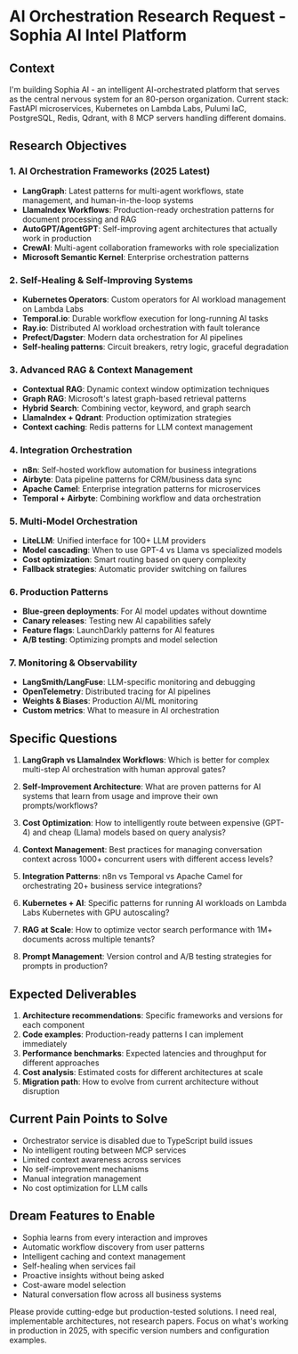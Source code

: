 # AI Orchestration Research Request - Sophia AI Intel Platform

## Context
I'm building Sophia AI - an intelligent AI-orchestrated platform that serves as the central nervous system for an 80-person organization. Current stack: FastAPI microservices, Kubernetes on Lambda Labs, Pulumi IaC, PostgreSQL, Redis, Qdrant, with 8 MCP servers handling different domains.

## Research Objectives

### 1. AI Orchestration Frameworks (2025 Latest)
- **LangGraph**: Latest patterns for multi-agent workflows, state management, and human-in-the-loop systems
- **LlamaIndex Workflows**: Production-ready orchestration patterns for document processing and RAG
- **AutoGPT/AgentGPT**: Self-improving agent architectures that actually work in production
- **CrewAI**: Multi-agent collaboration frameworks with role specialization
- **Microsoft Semantic Kernel**: Enterprise orchestration patterns

### 2. Self-Healing & Self-Improving Systems
- **Kubernetes Operators**: Custom operators for AI workload management on Lambda Labs
- **Temporal.io**: Durable workflow execution for long-running AI tasks
- **Ray.io**: Distributed AI workload orchestration with fault tolerance
- **Prefect/Dagster**: Modern data orchestration for AI pipelines
- **Self-healing patterns**: Circuit breakers, retry logic, graceful degradation

### 3. Advanced RAG & Context Management
- **Contextual RAG**: Dynamic context window optimization techniques
- **Graph RAG**: Microsoft's latest graph-based retrieval patterns
- **Hybrid Search**: Combining vector, keyword, and graph search
- **LlamaIndex + Qdrant**: Production optimization strategies
- **Context caching**: Redis patterns for LLM context management

### 4. Integration Orchestration
- **n8n**: Self-hosted workflow automation for business integrations
- **Airbyte**: Data pipeline patterns for CRM/business data sync
- **Apache Camel**: Enterprise integration patterns for microservices
- **Temporal + Airbyte**: Combining workflow and data orchestration

### 5. Multi-Model Orchestration
- **LiteLLM**: Unified interface for 100+ LLM providers
- **Model cascading**: When to use GPT-4 vs Llama vs specialized models
- **Cost optimization**: Smart routing based on query complexity
- **Fallback strategies**: Automatic provider switching on failures

### 6. Production Patterns
- **Blue-green deployments**: For AI model updates without downtime
- **Canary releases**: Testing new AI capabilities safely
- **Feature flags**: LaunchDarkly patterns for AI features
- **A/B testing**: Optimizing prompts and model selection

### 7. Monitoring & Observability
- **LangSmith/LangFuse**: LLM-specific monitoring and debugging
- **OpenTelemetry**: Distributed tracing for AI pipelines
- **Weights & Biases**: Production AI/ML monitoring
- **Custom metrics**: What to measure in AI orchestration

## Specific Questions

1. **LangGraph vs LlamaIndex Workflows**: Which is better for complex multi-step AI orchestration with human approval gates?

2. **Self-Improvement Architecture**: What are proven patterns for AI systems that learn from usage and improve their own prompts/workflows?

3. **Cost Optimization**: How to intelligently route between expensive (GPT-4) and cheap (Llama) models based on query analysis?

4. **Context Management**: Best practices for managing conversation context across 1000+ concurrent users with different access levels?

5. **Integration Patterns**: n8n vs Temporal vs Apache Camel for orchestrating 20+ business service integrations?

6. **Kubernetes + AI**: Specific patterns for running AI workloads on Lambda Labs Kubernetes with GPU autoscaling?

7. **RAG at Scale**: How to optimize vector search performance with 1M+ documents across multiple tenants?

8. **Prompt Management**: Version control and A/B testing strategies for prompts in production?

## Expected Deliverables

1. **Architecture recommendations**: Specific frameworks and versions for each component
2. **Code examples**: Production-ready patterns I can implement immediately
3. **Performance benchmarks**: Expected latencies and throughput for different approaches
4. **Cost analysis**: Estimated costs for different architectures at scale
5. **Migration path**: How to evolve from current architecture without disruption

## Current Pain Points to Solve

- Orchestrator service is disabled due to TypeScript build issues
- No intelligent routing between MCP services
- Limited context awareness across services
- No self-improvement mechanisms
- Manual integration management
- No cost optimization for LLM calls

## Dream Features to Enable

- Sophia learns from every interaction and improves
- Automatic workflow discovery from user patterns
- Intelligent caching and context management
- Self-healing when services fail
- Proactive insights without being asked
- Cost-aware model selection
- Natural conversation flow across all business systems

Please provide cutting-edge but production-tested solutions. I need real, implementable architectures, not research papers. Focus on what's working in production in 2025, with specific version numbers and configuration examples.
